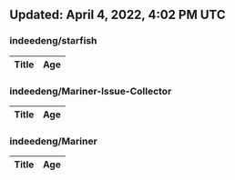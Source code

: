 ## Updated: April 4, 2022, 4:02 PM UTC


### indeedeng/starfish
|**Title**|**Age**|
|:----|:----|


### indeedeng/Mariner-Issue-Collector
|**Title**|**Age**|
|:----|:----|


### indeedeng/Mariner
|**Title**|**Age**|
|:----|:----|